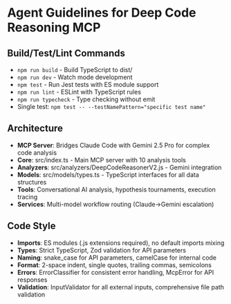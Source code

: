# Agent Guidelines for Deep Code Reasoning MCP

## Build/Test/Lint Commands

- `npm run build` - Build TypeScript to dist/
- `npm run dev` - Watch mode development
- `npm test` - Run Jest tests with ES module support
- `npm run lint` - ESLint with TypeScript rules
- `npm run typecheck` - Type checking without emit
- Single test: `npm test -- --testNamePattern="specific test name"`

## Architecture

- **MCP Server**: Bridges Claude Code with Gemini 2.5 Pro for complex code analysis
- **Core**: src/index.ts - Main MCP server with 10 analysis tools
- **Analyzers**: src/analyzers/DeepCodeReasonerV2.js - Gemini integration
- **Models**: src/models/types.ts - TypeScript interfaces for all data structures
- **Tools**: Conversational AI analysis, hypothesis tournaments, execution tracing
- **Services**: Multi-model workflow routing (Claude→Gemini escalation)

## Code Style

- **Imports**: ES modules (.js extensions required), no default imports mixing
- **Types**: Strict TypeScript, Zod validation for API parameters
- **Naming**: snake_case for API parameters, camelCase for internal code
- **Format**: 2-space indent, single quotes, trailing commas, semicolons
- **Errors**: ErrorClassifier for consistent error handling, McpError for API responses
- **Validation**: InputValidator for all external inputs, comprehensive file path validation

